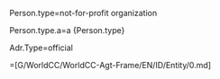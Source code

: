 Person.type=not-for-profit organization

Person.type.a=a {Person.type}

Adr.Type=official
  
=[G/WorldCC/WorldCC-Agt-Frame/EN/ID/Entity/0.md]
